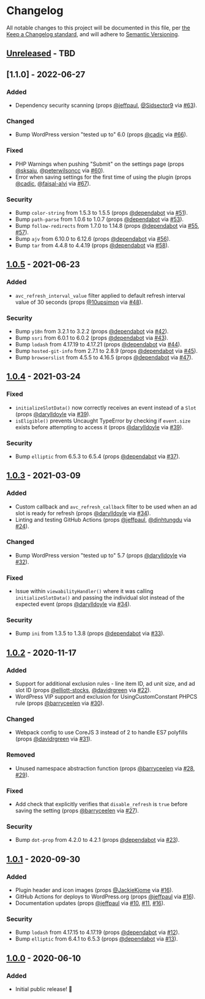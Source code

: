 # Changelog

All notable changes to this project will be documented in this file, per [the Keep a Changelog standard](http://keepachangelog.com/), and will adhere to [Semantic Versioning](https://semver.org/spec/v2.0.0.html).

## [Unreleased] - TBD

## [1.1.0] - 2022-06-27

### Added

- Dependency security scanning (props [@jeffpaul](https://github.com/jeffpaul), [@Sidsector9](https://github.com/Sidsector9) via [#63](https://github.com/10up/Ad-Refresh-Control/pull/63)).

### Changed

- Bump WordPress version "tested up to" 6.0 (props [@cadic](https://github.com/cadic) via [#66](https://github.com/10up/Ad-Refresh-Control/issues/66)).

### Fixed

- PHP Warnings when pushing "Submit" on the settings page (props [@sksaju](https://github.com/sksaju), [@peterwilsoncc](https://github.com/peterwilsoncc) via [#60](https://github.com/10up/Ad-Refresh-Control/pull/60)).
- Error when saving settings for the first time of using the plugin (props [@cadic](https://github.com/cadic), [@faisal-alvi](https://github.com/faisal-alvi) via [#67](https://github.com/10up/Ad-Refresh-Control/pull/67)).

### Security

- Bump `color-string` from 1.5.3 to 1.5.5 (props [@dependabot](https://github.com/apps/dependabot) via [#51](https://github.com/10up/Ad-Refresh-Control/pull/51)).
- Bump `path-parse` from 1.0.6 to 1.0.7 (props [@dependabot](https://github.com/apps/dependabot) via [#53](https://github.com/10up/Ad-Refresh-Control/pull/53)).
- Bump `follow-redirects` from 1.7.0 to 1.14.8 (props [@dependabot](https://github.com/apps/dependabot) via [#55](https://github.com/10up/Ad-Refresh-Control/pull/55), [#57](https://github.com/10up/Ad-Refresh-Control/pull/57)).
- Bump `ajv` from 6.10.0 to 6.12.6 (props [@dependabot](https://github.com/apps/dependabot) via [#56](https://github.com/10up/Ad-Refresh-Control/pull/56)).
- Bump `tar` from 4.4.8 to 4.4.19 (props [@dependabot](https://github.com/apps/dependabot) via [#58](https://github.com/10up/Ad-Refresh-Control/pull/58)).

## [1.0.5] - 2021-06-23
### Added
- `avc_refresh_interval_value` filter applied to default refresh interval value of 30 seconds (props [@10upsimon](https://github.com/10upsimon) via [#48](https://github.com/10up/Ad-Refresh-Control/pull/48)).

### Security
- Bump `y18n` from 3.2.1 to 3.2.2 (props [@dependabot](https://github.com/apps/dependabot) via [#42](https://github.com/10up/Ad-Refresh-Control/pull/42)).
- Bump `ssri` from 6.0.1 to 6.0.2 (props [@dependabot](https://github.com/apps/dependabot) via [#43](https://github.com/10up/Ad-Refresh-Control/pull/43)).
- Bump `lodash` from 4.17.19 to 4.17.21 (props [@dependabot](https://github.com/apps/dependabot) via [#44](https://github.com/10up/Ad-Refresh-Control/pull/44)).
- Bump `hosted-git-info` from 2.7.1 to 2.8.9 (props [@dependabot](https://github.com/apps/dependabot) via [#45](https://github.com/10up/Ad-Refresh-Control/pull/45)).
- Bump `browserslist` from 4.5.5 to 4.16.5 (props [@dependabot](https://github.com/apps/dependabot) via [#47](https://github.com/10up/Ad-Refresh-Control/pull/47)).

## [1.0.4] - 2021-03-24
### Fixed
- `initializeSlotData()` now correctly receives an event instead of a `Slot` (props [@darylldoyle](https://github.com/darylldoyle) via [#39](https://github.com/10up/Ad-Refresh-Control/pull/39)).
- `isEligible()` prevents Uncaught TypeError by checking if `event.size` exists before attempting to access it (props [@darylldoyle](https://github.com/darylldoyle) via [#39](https://github.com/10up/Ad-Refresh-Control/pull/39)).

### Security
- Bump `elliptic` from 6.5.3 to 6.5.4 (props [@dependabot](https://github.com/apps/dependabot) via [#37](https://github.com/10up/Ad-Refresh-Control/pull/37)).

## [1.0.3] - 2021-03-09
### Added
- Custom callback and `avc_refresh_callback` filter to be used when an ad slot is ready for refresh (props [@darylldoyle](https://github.com/darylldoyle) via [#34](https://github.com/10up/Ad-Refresh-Control/pull/34)).
- Linting and testing GitHub Actions (props [@jeffpaul](https://github.com/jeffpaul), [@dinhtungdu](https://github.com/dinhtungdu) via [#24](https://github.com/10up/Ad-Refresh-Control/pull/24)).

### Changed
- Bump WordPress version "tested up to" 5.7 (props [@darylldoyle](https://github.com/darylldoyle) via [#32](https://github.com/10up/Ad-Refresh-Control/issues/32)).

### Fixed
- Issue within `viewabilityHandler()` where it was calling `initializeSlotData()` and passing the individual slot instead of the expected event (props [@darylldoyle](https://github.com/darylldoyle) via [#34](https://github.com/10up/Ad-Refresh-Control/pull/34)).

### Security
- Bump `ini` from 1.3.5 to 1.3.8 (props [@dependabot](https://github.com/apps/dependabot) via [#33](https://github.com/10up/Ad-Refresh-Control/pull/33)).

## [1.0.2] - 2020-11-17
### Added
- Support for additional exclusion rules - line item ID, ad unit size, and ad slot ID (props [@elliott-stocks](https://github.com/elliott-stocks), [@davidrgreen](https://github.com/davidrgreen) via [#22](https://github.com/10up/Ad-Refresh-Control/pull/22)).
- WordPress VIP support and exclusion for UsingCustomConstant PHPCS rule (props [@barryceelen](https://github.com/barryceelen) via [#30](https://github.com/10up/Ad-Refresh-Control/pull/30)).

### Changed
- Webpack config to use CoreJS 3 instead of 2 to handle ES7 polyfills (props [@davidrgreen](https://github.com/davidrgreen) via [#31](https://github.com/10up/Ad-Refresh-Control/pull/31)).

### Removed
- Unused namespace abstraction function (props [@barryceelen](https://github.com/barryceelen) via [#28](https://github.com/10up/Ad-Refresh-Control/pull/28), [#29](https://github.com/10up/Ad-Refresh-Control/pull/29)).

### Fixed
- Add check that explicitly verifies that `disable_refresh` is `true` before saving the setting (props [@barryceelen](https://github.com/barryceelen) via [#27](https://github.com/10up/Ad-Refresh-Control/pull/27)).

### Security
- Bump `dot-prop` from 4.2.0 to 4.2.1 (props [@dependabot](https://github.com/apps/dependabot) via [#23](https://github.com/10up/Ad-Refresh-Control/pull/23)).

## [1.0.1] - 2020-09-30
### Added
- Plugin header and icon images (props [@JackieKjome](https://github.com/JackieKjome) via [#16](https://github.com/10up/Ad-Refresh-Control/pull/16)).
- GitHub Actions for deploys to WordPress.org (props [@jeffpaul](https://github.com/jeffpaul) via [#16](https://github.com/10up/Ad-Refresh-Control/pull/16)).
- Documentation updates (props [@jeffpaul](https://github.com/jeffpaul) via [#10](https://github.com/10up/Ad-Refresh-Control/pull/10), [#11](https://github.com/10up/Ad-Refresh-Control/pull/11), [#16](https://github.com/10up/Ad-Refresh-Control/pull/16)).

### Security
- Bump `lodash` from 4.17.15 to 4.17.19 (props [@dependabot](https://github.com/apps/dependabot) via [#12](https://github.com/10up/Ad-Refresh-Control/pull/12)).
- Bump `elliptic` from 6.4.1 to 6.5.3 (props [@dependabot](https://github.com/apps/dependabot) via [#13](https://github.com/10up/Ad-Refresh-Control/pull/13)).

## [1.0.0] - 2020-06-10
### Added
- Initial public release! 🎉

[Unreleased]: https://github.com/10up/Ad-Refresh-Control/compare/trunk...develop
[1.0.5]: https://github.com/10up/Ad-Refresh-Control/compare/1.0.5...1.1.0
[1.0.5]: https://github.com/10up/Ad-Refresh-Control/compare/1.0.4...1.0.5
[1.0.4]: https://github.com/10up/Ad-Refresh-Control/compare/1.0.3...1.0.4
[1.0.3]: https://github.com/10up/Ad-Refresh-Control/compare/1.0.2...1.0.3
[1.0.2]: https://github.com/10up/Ad-Refresh-Control/compare/1.0.1...1.0.2
[1.0.1]: https://github.com/10up/Ad-Refresh-Control/compare/v1.0.0...1.0.1
[1.0.0]: https://github.com/10up/Ad-Refresh-Control/releases/tag/v1.0.0
